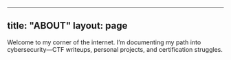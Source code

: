 
---
title: "ABOUT"
layout: page
---
Welcome to my corner of the internet. I’m documenting my path into cybersecurity—CTF writeups, personal projects, and certification struggles.
